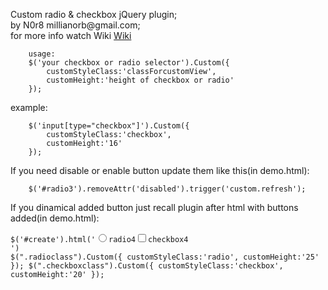 ﻿<p>Custom radio & checkbox jQuery plugin; <br/>
by N0r8 millianorb@gmail.com;<br/>
for more info watch Wiki <a href="https://github.com/n0r8/Custom-radio-checkbox-buttons/wiki">Wiki</a><br/>
</p>
<code><pre>
	usage:
	$('your checkbox or radio selector').Custom({
		customStyleClass:'classForcustomView',
		customHeight:'height of checkbox or radio'
	});
</pre></code>
<p>example:</p>
<code><pre>
	$('input[type="checkbox"]').Custom({
		customStyleClass:'checkbox',
		customHeight:'16'
	});
</pre></code>
	
<p>If you need disable or enable button update them like this(in demo.html):</p>
<code><pre>
	$('#radio3').removeAttr('disabled').trigger('custom.refresh');
</pre></code>
	
<p>If you dinamical added button just recall plugin after html with buttons added(in demo.html):</p>
	
<code><pre>
		$('#create').html('<input type="radio" id="radio4" name="group" class="radioclass"/><label for="radio4">radio4</label><input type="checkbox" id="checkbox4" class="checkboxclass"/><label for="checkbox4">checkbox4</label><br clear="all" style="clear:both;"/>')
		$(".radioclass").Custom({
			customStyleClass:'radio',
			customHeight:'25'
		});
		$(".checkboxclass").Custom({
			customStyleClass:'checkbox',
			customHeight:'20'
		});
</pre></code>